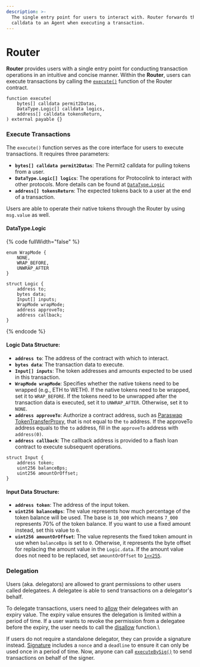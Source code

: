 ```yaml
---
description: >-
  The single entry point for users to interact with. Router forwards the
  calldata to an Agent when executing a transaction.
---
```


# Router

**Router** provides users with a single entry point for conducting transaction operations in an intuitive and concise manner. Within the **Router**, users can execute transactions by calling the [`execute()`](https://github.com/dinngo/protocolink-contract/blob/5a243c64a27b4cbae3a2ff5b8595cfcc146c6a14/src/Router.sol#L234) function of the Router contract.

```solidity
function execute(
    bytes[] calldata permit2Datas,
    DataType.Logic[] calldata logics,
    address[] calldata tokensReturn,
) external payable {}
```

### **Execute Transactions**&#x20;

The `execute()` function serves as the core interface for users to execute transactions. It requires three parameters:

* **`bytes[] calldata permit2Datas`**: The Permit2 calldata for pulling tokens from a user.
* **`DataType.Logic[] logics`**: The operations for Protocolink to interact with other protocols. More details can be found at [`DataType.Logic`](router.md#datatype.logic)
* **`address[] tokensReturn`**: The expected tokens back to a user at the end of a transaction.

Users are able to operate their native tokens through the Router by using `msg.value` as well.

#### DataType.Logic

{% code fullWidth="false" %}
```solidity
enum WrapMode {
    NONE,
    WRAP_BEFORE, 
    UNWRAP_AFTER
}

struct Logic {
    address to;
    bytes data;
    Input[] inputs;
    WrapMode wrapMode;
    address approveTo;
    address callback;
}
```
{% endcode %}

#### Logic Data Structure:

* **`address to`**: The address of the contract with which to interact.
* **`bytes data`**: The transaction data to execute.
* **`Input[] inputs`**: The token addresses and amounts expected to be used in this transaction.
* **`WrapMode wrapMode`**: Specifies whether the native tokens need to be wrapped (e.g., ETH to WETH). If the native tokens need to be wrapped, set it to `WRAP_BEFORE`. If the tokens need to be unwrapped after the transaction data is executed, set it to `UNWRAP_AFTER`. Otherwise, set it to `NONE`.
* **`address approveTo`**: Authorize a contract address, such as [Paraswap TokenTransferProxy](https://etherscan.io/address/0x216b4b4ba9f3e719726886d34a177484278bfcae#code), that is not equal to the `to` address. If the approveTo address equals to the `to` address, fill in the `approveTo` address with `address(0)`.
* **`address callback`**: The callback address is provided to a flash loan contract to execute subsequent operations.

```solidity
struct Input {
    address token;
    uint256 balanceBps;
    uint256 amountOrOffset;
}
```

#### Input Data Structure:

* **`address token`**: The address of the input token.
* **`uint256 balanceBps`**: The value represents how much percentage of the token balance will be used. The base is `10_000` which means `7_000` represents 70% of the token balance. If you want to use a fixed amount instead, set this value to `0`.
*   **`uint256 amountOrOffset`**: The value represents the fixed token amount in use when `balanceBps` is set to `0`. Otherwise, it represents the byte offset for replacing the amount value in the `Logic.data`. If the amount value does not need to be replaced, set `amountOrOffset` to [`1<<255`](https://github.com/dinngo/protocolink-contract/blob/5a243c64a27b4cbae3a2ff5b8595cfcc146c6a14/src/AgentImplementation.sol#L44).



### Delegation

Users (aka. delegators) are allowed to grant permissions to other users called delegatees. A delegatee is able to send transactions on a delegator's behalf.

To delegate transactions, users need to [allow](https://github.com/dinngo/protocolink-contract/blob/5a243c64a27b4cbae3a2ff5b8595cfcc146c6a14/src/Router.sol#L413C4-L416C6) their delegatees with an expiry value. The expiry value ensures the delegation is limited within a period of time. If a user wants to revoke the permission from a delegatee before the expiry, the user needs to call the [disallow](https://github.com/dinngo/protocolink-contract/blob/5a243c64a27b4cbae3a2ff5b8595cfcc146c6a14/src/Router.sol#L442) function.\


If users do not require a standalone delegator, they can provide a signature instead. [Signature](https://github.com/dinngo/protocolink-contract/blob/5a243c64a27b4cbae3a2ff5b8595cfcc146c6a14/src/libraries/DataType.sol#L30) includes a `nonce` and a `deadline` to ensure it can only be used once in a period of time. Now, anyone can call [`executeBySig()`](https://github.com/dinngo/protocolink-contract/blob/5a243c64a27b4cbae3a2ff5b8595cfcc146c6a14/src/Router.sol#L263) to send transactions on behalf of the signer.
